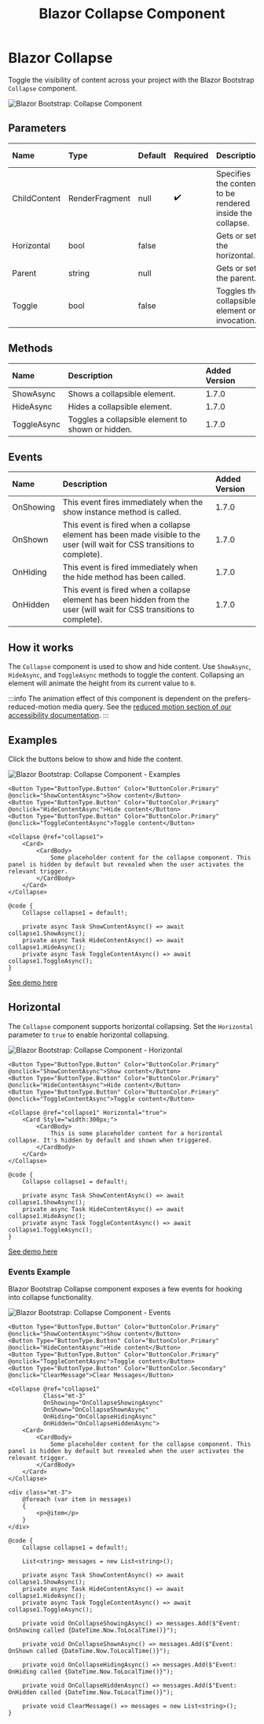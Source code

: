 ﻿---
title: Blazor Collapse Component
description: Toggle the visibility of content across your project with the Blazor Bootstrap Collapse component.
image: https://i.imgur.com/8A0emQe.png

sidebar_label: Collapse
sidebar_position: 7
---

# Blazor Collapse

Toggle the visibility of content across your project with the Blazor Bootstrap `Collapse` component.

<img src="https://i.imgur.com/8A0emQe.png" alt="Blazor Bootstrap: Collapse Component" />

## Parameters

| Name | Type | Default | Required | Description | Added Version |
|:--|:--|:--|:--|:--|:--|
| ChildContent | RenderFragment | null | ✔️ | Specifies the content to be rendered inside the collapse. | 1.7.0 |
| Horizontal | bool | false |  | Gets or sets the horizontal. | 1.7.0 |
| Parent | string | null | | Gets or sets the parent. | 1.7.0 |
| Toggle | bool | false | | Toggles the collapsible element on invocation. | 1.7.0 |

## Methods

| Name | Description | Added Version |
|:--|:--|:--|
| ShowAsync | Shows a collapsible element. | 1.7.0 |
| HideAsync | Hides a collapsible element. | 1.7.0 |
| ToggleAsync | Toggles a collapsible element to shown or hidden. | 1.7.0 |

## Events

| Name | Description | Added Version |
|:--|:--|:--|
| OnShowing | This event fires immediately when the show instance method is called. | 1.7.0 |
| OnShown | This event is fired when a collapse element has been made visible to the user (will wait for CSS transitions to complete). | 1.7.0 |
| OnHiding | This event is fired immediately when the hide method has been called. | 1.7.0 |
| OnHidden | This event is fired when a collapse element has been hidden from the user (will wait for CSS transitions to complete). | 1.7.0 |

## How it works

The `Collapse` component is used to show and hide content. Use `ShowAsync`, `HideAsync`, and `ToggleAsync` methods to toggle the content. 
Collapsing an element will animate the height from its current value to `0`.

:::info
The animation effect of this component is dependent on the prefers-reduced-motion media query.
See the [reduced motion section of our accessibility documentation](https://getbootstrap.com/docs/5.3/getting-started/accessibility/#reduced-motion).
:::

## Examples

Click the buttons below to show and hide the content.

<img src="https://i.imgur.com/8A0emQe.png" alt="Blazor Bootstrap: Collapse Component - Examples" />

```cshtml {1-3,5} showLineNumbers
<Button Type="ButtonType.Button" Color="ButtonColor.Primary" @onclick="ShowContentAsync">Show content</Button>
<Button Type="ButtonType.Button" Color="ButtonColor.Primary" @onclick="HideContentAsync">Hide content</Button>
<Button Type="ButtonType.Button" Color="ButtonColor.Primary" @onclick="ToggleContentAsync">Toggle content</Button>

<Collapse @ref="collapse1">
    <Card>
        <CardBody>
            Some placeholder content for the collapse component. This panel is hidden by default but revealed when the user activates the relevant trigger.
        </CardBody>
    </Card>
</Collapse>
```
```cshtml {2,4-6} showLineNumbers
@code {
    Collapse collapse1 = default!;

    private async Task ShowContentAsync() => await collapse1.ShowAsync();
    private async Task HideContentAsync() => await collapse1.HideAsync();
    private async Task ToggleContentAsync() => await collapse1.ToggleAsync();
}
```

[See demo here](https://demos.blazorbootstrap.com/collapse#examples)

## Horizontal

The `Collapse` component supports horizontal collapsing. 
Set the `Horizontal` parameter to `true` to enable horizontal collapsing.

<img src="https://i.imgur.com/kgSAEVL.png" alt="Blazor Bootstrap: Collapse Component - Horizontal" />

```cshtml {1-3,5} showLineNumbers
<Button Type="ButtonType.Button" Color="ButtonColor.Primary" @onclick="ShowContentAsync">Show content</Button>
<Button Type="ButtonType.Button" Color="ButtonColor.Primary" @onclick="HideContentAsync">Hide content</Button>
<Button Type="ButtonType.Button" Color="ButtonColor.Primary" @onclick="ToggleContentAsync">Toggle content</Button>

<Collapse @ref="collapse1" Horizontal="true">
    <Card Style="width:300px;">
        <CardBody>
            This is some placeholder content for a horizontal collapse. It's hidden by default and shown when triggered.
        </CardBody>
    </Card>
</Collapse>
```
```cshtml {2,4-6} showLineNumbers
@code {
    Collapse collapse1 = default!;

    private async Task ShowContentAsync() => await collapse1.ShowAsync();
    private async Task HideContentAsync() => await collapse1.HideAsync();
    private async Task ToggleContentAsync() => await collapse1.ToggleAsync();
}
```

[See demo here](https://demos.blazorbootstrap.com/collapse#horizontal)

### Events Example

Blazor Bootstrap Collapse component exposes a few events for hooking into collapse functionality.

<img src="https://i.imgur.com/kH11WqA.png" alt="Blazor Bootstrap: Collapse Component - Events" />

```cshtml {} showLineNumbers
<Button Type="ButtonType.Button" Color="ButtonColor.Primary" @onclick="ShowContentAsync">Show content</Button>
<Button Type="ButtonType.Button" Color="ButtonColor.Primary" @onclick="HideContentAsync">Hide content</Button>
<Button Type="ButtonType.Button" Color="ButtonColor.Primary" @onclick="ToggleContentAsync">Toggle content</Button>
<Button Type="ButtonType.Button" Color="ButtonColor.Secondary" @onclick="ClearMessage">Clear Messages</Button>

<Collapse @ref="collapse1"
          Class="mt-3"
          OnShowing="OnCollapseShowingAsync"
          OnShown="OnCollapseShownAsync"
          OnHiding="OnCollapseHidingAsync"
          OnHidden="OnCollapseHiddenAsync">
    <Card>
        <CardBody>
            Some placeholder content for the collapse component. This panel is hidden by default but revealed when the user activates the relevant trigger.
        </CardBody>
    </Card>
</Collapse>

<div class="mt-3">
    @foreach (var item in messages)
    {
        <p>@item</p>
    }
</div>
```

```cshtml {} showLineNumbers
@code {
    Collapse collapse1 = default!;

    List<string> messages = new List<string>();

    private async Task ShowContentAsync() => await collapse1.ShowAsync();
    private async Task HideContentAsync() => await collapse1.HideAsync();
    private async Task ToggleContentAsync() => await collapse1.ToggleAsync();

    private void OnCollapseShowingAsync() => messages.Add($"Event: OnShowing called {DateTime.Now.ToLocalTime()}");

    private void OnCollapseShownAsync() => messages.Add($"Event: OnShown called {DateTime.Now.ToLocalTime()}");

    private void OnCollapseHidingAsync() => messages.Add($"Event: OnHiding called {DateTime.Now.ToLocalTime()}");

    private void OnCollapseHiddenAsync() => messages.Add($"Event: OnHidden called {DateTime.Now.ToLocalTime()}");

    private void ClearMessage() => messages = new List<string>();
}
```
